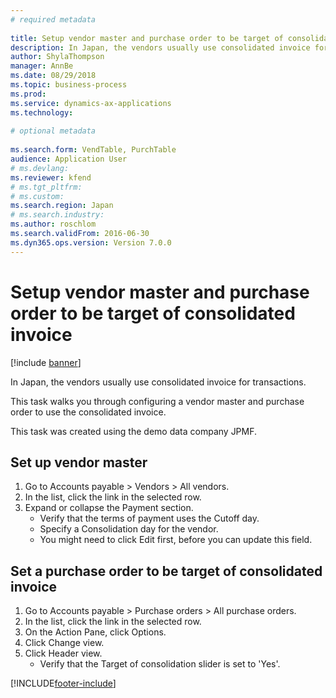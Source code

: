 ```yaml
--- 
# required metadata 
 
title: Setup vendor master and purchase order to be target of consolidated invoice
description: In Japan, the vendors usually use consolidated invoice for transactions. 
author: ShylaThompson
manager: AnnBe 
ms.date: 08/29/2018
ms.topic: business-process 
ms.prod:  
ms.service: dynamics-ax-applications 
ms.technology:  
 
# optional metadata 
 
ms.search.form: VendTable, PurchTable   
audience: Application User 
# ms.devlang:  
ms.reviewer: kfend
# ms.tgt_pltfrm:  
# ms.custom:  
ms.search.region: Japan
# ms.search.industry: 
ms.author: roschlom
ms.search.validFrom: 2016-06-30 
ms.dyn365.ops.version: Version 7.0.0 
---
```

# Setup vendor master and purchase order to be target of consolidated invoice

[!include [banner](../../includes/banner.md)]

In Japan, the vendors usually use consolidated invoice for transactions. 



This task walks you through configuring a vendor master and purchase order to use the consolidated invoice. 



This task was created using the demo data company JPMF.


## Set up vendor master
1. Go to Accounts payable > Vendors > All vendors.
2. In the list, click the link in the selected row.
3. Expand or collapse the Payment section.
    * Verify that the terms of payment uses the Cutoff day.  
    * Specify a Consolidation day for the vendor.  
    * You might need to click Edit first, before you can update this field.  

## Set a purchase order to be target of consolidated invoice
1. Go to Accounts payable > Purchase orders > All purchase orders.
2. In the list, click the link in the selected row.
3. On the Action Pane, click Options.
4. Click Change view.
5. Click Header view.
    * Verify that the Target of consolidation slider is set to 'Yes'.  



[!INCLUDE[footer-include](../../../includes/footer-banner.md)]